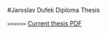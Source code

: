 #Jaroslav Dufek Diploma Thesis

`>>>>>>` [Current thesis PDF](https://github.com/n3xtgen/DiplomaThesis/blob/master/thesis.pdf)
